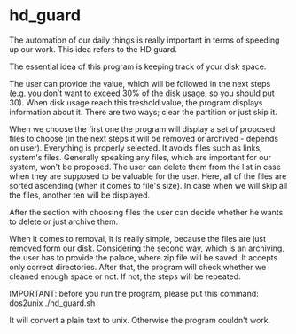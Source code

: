 # hd_guard

The automation of our daily things is really important in terms of speeding up our work. This idea refers to the HD guard.

The essential idea of this program is keeping track of your disk space.

The user can provide the value, which will be followed in the next steps (e.g. you don’t want to exceed 	30% of the disk usage, so you should put 30).  When disk usage reach this treshold value, the program displays information about it. There are two ways; clear the partition or just skip it.

When we choose the first one the program will display a set of proposed files to choose (in the next steps it will be removed or archived - depends on user). Everything is properly selected. It avoids files such as links, system's files. Generally speaking any files, which are important for our system, won't be proposed. The user can delete them from the list in case when they are supposed to be valuable for the user. Here, all of the files are sorted ascending (when it comes to file's size). In case when we will skip all the files, another ten will be displayed.

After the section with choosing files the user can decide whether he wants to delete or just archive them.

When it comes to removal, it is really simple, because the files are just removed form our disk. Considering the second way, which is an archiving, the user has to provide the palace, where zip file will be saved. It accepts only correct directories. After that, the program will check whether we cleaned enough space or not. If not, the steps will be repeated.

IMPORTANT: before you run the program, please put this command:
dos2unix ./hd_guard.sh  

It will convert a plain text to unix. Otherwise the program couldn't work.
